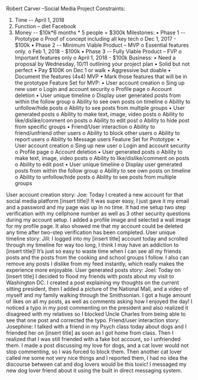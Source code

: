 Robert Carver –Social Media Project
Constraints:
1.	Time -- April 1, 2018
2.	Function – diet Facebook 
3.	Money -- $10k*6 months * 5 people = $300k
Milestones:
•	Phase 1 -- Prototype
o	Proof of concept including all key tech
o	Dec 1, 2017 - $100k
•	Phase 2 -- Minimum Viable Product – MVP
o	Essential features only. 
o	Feb 1, 2018 - $100k
•	Phase 3 -- Fully Viable Product – FVP
o	Important features only
o	April 1, 2018 - $100k
Business:
•	Need a proposal by Wednesday, 10/11 outlining your project plan
•	Solid but not perfect
•	Pay $100K on Dec 1 or walk
•	Aggressive but doable
•	Document the features (4x4) MVP
•	Mark those features that will be in the prototype
Feature Set for MVP:
•	User account creation
o	Sing up new user
o	Login and account security
o	Profile page
o	Account deletion
•	User unique timeline
o	Display user generated posts from within the follow group
o	Ability to see own posts on timeline
o	Ability to unfollow/hide posts
o	Ability to see posts from multiple groups
•	User generated posts
o	Ability to make text, image, video posts
o	Ability to like/dislike/comment on posts
o	Ability to edit post
o	Ability to hide post from specific groups
•	Friend/User interaction
o	Ability to friend/unfriend other users
o	Ability to block other users
o	Ability to report users
o	Ability to Message users
Feature Set for Prototype:
•	User account creation
o	Sing up new user
o	Login and account security
o	Profile page
o	Account deletion
•	User generated posts
o	Ability to make text, image, video posts
o	Ability to like/dislike/comment on posts
o	Ability to edit post
•	User unique timeline
o	Display user generated posts from within the follow group
o	Ability to see own posts on timeline
o	Ability to unfollow/hide posts
o	Ability to see posts from multiple groups

User account creation story: Joe:
Today I created a new account for that social media platform [insert title]! It was super easy, I just gave it my email and a password and my page was up in no time. It had me setup two step verification with my cellphone number as well as 3 other security questions during my account setup. I added a profile image and selected a wall image for my profile page. It also showed me that my account could be deleted any time after two-step verification has been completed. 
User unique timeline story: Jill:
I logged into my [insert title] account today and scrolled through my timeline for way too long, I think I may have an addiction to [insert title]! It’s just so easy to waste time when I can see all my friends posts and the posts from the cooking and school groups I follow. I also can remove any posts I dislike from my feed instantly, which really makes the experience more enjoyable. 
User generated posts story: Joel:
Today on [insert title] I decided to flood my friends with posts about my visit to Washington DC. I created a post explaining my thoughts on the current sitting president, then I added a picture of the National Mall, and a video of myself and my family walking through the Smithsonian. I got a huge amount of likes on all my posts, as well as comments asking how I enjoyed the day! I noticed a typo in my post commenting on the president and also realized it disagreed with my relatives so I blocked Uncle Charles from being able to see that one post and corrected the typo. 
Friend/user interaction story: Josephine:
I talked with a friend in my Psych class today about dogs and I friended her on [insert title] as soon as I got home from class. Then I realized that I was still friended with a fake bot account, so I unfriended them. I made a post discussing my love for dogs, and a cat lover would not stop commenting, so I was forced to block them. Then another cat lover called me some not very nice things and I reported them, I had no idea the discourse between cat and dog lovers would be this toxic! I messaged my new dog lover friend about it using the built in direct messaging system. 



